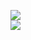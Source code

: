 [![](https://img.shields.io/badge/Made%20With-Github%20Spray-lightgrey.svg?style=for-the-badge&logo=github)](https://github.com/Annihil/github-spray#6989)  
[![](https://i.imgur.com/2DrTn0Z.gif)](https://github.com/Annihil/github-spray)